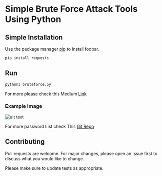 # Simple Brute Force Attack Tools Using Python


## Simple Installation

Use the package manager [pip](https://pip.pypa.io/en/stable/) to install foobar.

```bash
pip install requests
```

## Run

```bash
python3 bruteforce.py
```
For more please check this Medium [Link](https://medium.com/@textmeantu/brute-force-attack-with-python-c1d70fcba607)
 
### Example Image

![alt text](https://raw.githubusercontent.com/MattTheCoder-W/python-bruteForce/master/test_example.png)


For more password List check This [Git Repo](https://github.com/Antu7/password-generator)


## Contributing
Pull requests are welcome. For major changes, please open an issue first to discuss what you would like to change.

Please make sure to update tests as appropriate.
